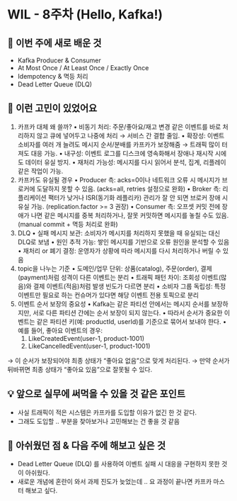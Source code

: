 # WIL - 8주차 (Hello, Kafka!)

## 🧠 이번 주에 새로 배운 것
- Kafka Producer & Consumer
- At Most Once / At Least Once / Exactly Once
- Idempotency & 멱등 처리
- Dead Letter Queue (DLQ)

## 💭 이런 고민이 있었어요
1. 카프카 대체 왜 쓸까?
	•	비동기 처리: 주문/좋아요/재고 변경 같은 이벤트를 바로 처리하지 않고 큐에 넣어두고 나중에 처리 → 서비스 간 결합 줄임.
	•	확장성: 이벤트 소비자를 여러 개 늘려도 메시지 순서/분배를 카프카가 보장해줌 → 트래픽 많이 터져도 대응 가능.
	•	내구성: 이벤트 로그를 디스크에 영속화해서 장애나 재시작 시에도 데이터 유실 방지.
	•	재처리 가능성: 메시지를 다시 읽어서 분석, 집계, 리플레이 같은 작업이 가능.
2. 카프카도 유실될 경우
	•	Producer 측: acks=0이나 네트워크 오류 시 메시지가 브로커에 도달하지 못할 수 있음. (acks=all, retries 설정으로 완화)
	•	Broker 측: 리플리케이션 팩터가 낮거나 ISR(동기화 레플리카) 관리가 잘 안 되면 브로커 장애 시 유실 가능. (replication.factor >= 3 권장)
	•	Consumer 측: 오프셋 커밋 전에 장애가 나면 같은 메시지를 중복 처리하거나, 잘못 커밋하면 메시지를 놓칠 수도 있음. (manual commit + 멱등 처리로 완화)
3. DLQ
	•	실패 메시지 보관: 소비자가 메시지를 처리하지 못했을 때 유실되는 대신 DLQ로 보냄
	•	원인 추적 가능: 쌓인 메시지를 기반으로 오류 원인을 분석할 수 있음
	•	재처리 or 폐기 결정: 운영자가 상황에 따라 메시지를 다시 처리하거나 버릴 수 있음
4. topic을 나누는 기준
	•	도메인/업무 단위: 상품(catalog), 주문(order), 결제(payment)처럼 성격이 다른 이벤트는 분리
	•	트래픽 패턴 차이: 조회성 이벤트(많음)와 결제 이벤트(적음)처럼 발생 빈도가 다르면 분리
	•	소비자 그룹 독립성: 특정 이벤트만 필요로 하는 컨슈머가 있다면 해당 이벤트 전용 토픽으로 분리
5. 이벤트 순서 보장의 중요성
	•	Kafka는 같은 파티션 안에서는 메시지 순서를 보장하지만, 서로 다른 파티션 간에는 순서 보장이 되지 않는다.
	•	따라서 순서가 중요한 이벤트는 같은 파티션 키(예: productId, userId)를 기준으로 묶어서 보내야 한다.
	•	예를 들어, 좋아요 이벤트의 경우:
	1.	LikeCreatedEvent(user-1, product-1001)
	2.	LikeCancelledEvent(user-1, product-1001)

→ 이 순서가 보장되어야 최종 상태가 “좋아요 없음”으로 맞게 처리된다.
→ 만약 순서가 뒤바뀌면 최종 상태가 “좋아요 있음”으로 잘못될 수 있다.

## 💡 앞으로 실무에 써먹을 수 있을 것 같은 포인트
- 사실 트래픽이 적은 시스템은 카프카를 도입할 이유가 없긴 한 것 같다.
- 그래도 도입할 .. 부분을 찾아보거나 고민해보는 건 좋을 것 같음

## 🤔 아쉬웠던 점 & 다음 주에 해보고 싶은 것
- Dead Letter Queue (DLQ) 를 사용하여 이벤트 실패 시 대응을 구현하지 못한 것이 아쉬웠다.
- 새로운 개념에 혼란이 와서 과제 진도가 늦었는데 .. 요 과정이 끝나면 카프카 마스터 해보고 싶다.
